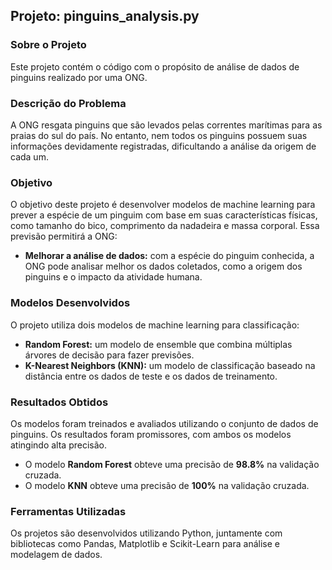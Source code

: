 
## Projeto: pinguins_analysis.py

### Sobre o Projeto

Este projeto contém o código com o propósito de análise de dados de pinguins realizado por uma ONG.


### Descrição do Problema

A ONG resgata pinguins que são levados pelas correntes marítimas para as praias do sul do país. No entanto, nem todos os pinguins possuem suas informações devidamente registradas, dificultando a análise da origem de cada um.


### Objetivo

O objetivo deste projeto é desenvolver modelos de machine learning para prever a espécie de um pinguim com base em suas características físicas, como tamanho do bico, comprimento da nadadeira e massa corporal. Essa previsão permitirá a ONG:

* **Melhorar a análise de dados:** com a espécie do pinguim conhecida, a ONG pode analisar melhor os dados coletados, como a origem dos pinguins e o impacto da atividade humana.


### Modelos Desenvolvidos

O projeto utiliza dois modelos de machine learning para classificação:

* **Random Forest:** um modelo de ensemble que combina múltiplas árvores de decisão para fazer previsões.
* **K-Nearest Neighbors (KNN):** um modelo de classificação baseado na distância entre os dados de teste e os dados de treinamento.


### Resultados Obtidos

Os modelos foram treinados e avaliados utilizando o conjunto de dados de pinguins. Os resultados foram promissores, com ambos os modelos atingindo alta precisão. 

* O modelo **Random Forest** obteve uma precisão de **98.8%** na validação cruzada.
* O modelo **KNN** obteve uma precisão de **100%** na validação cruzada.

### Ferramentas Utilizadas

Os projetos são desenvolvidos utilizando Python, juntamente com bibliotecas como Pandas, Matplotlib e Scikit-Learn para análise e modelagem de dados.

